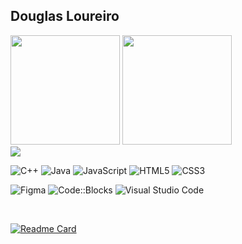  ## Douglas Loureiro

<img src="https://github-readme-stats.vercel.app/api?username=DenricoL&theme=chartreuse-dark&icons=true&border_color=32CD32&locale=pt-br" Height = "175px " /> <img src="https://github-readme-stats.vercel.app/api/top-langs/?username=DenricoL&layout=compact&theme=chartreuse-dark&icons=true&border_color=32CD32&locale=pt-br" Height = "175px" />
<br>
![](https://komarev.com/ghpvc/?username=DenricoL&color=006400)

![C++](https://img.shields.io/badge/c++-%2300599C.svg?style=for-the-badge&logo=c%2B%2B&logoColor=white) 
![Java](https://img.shields.io/badge/java-%23ED8B00.svg?style=for-the-badge&logo=openjdk&logoColor=white)
![JavaScript](https://img.shields.io/badge/javascript-%23323330.svg?style=for-the-badge&logo=javascript&logoColor=%23F7DF1E)
![HTML5](https://img.shields.io/badge/html5-%23E34F26.svg?style=for-the-badge&logo=html5&logoColor=white)
![CSS3](https://img.shields.io/badge/css3-%231572B6.svg?style=for-the-badge&logo=css3&logoColor=white)

![Figma](https://img.shields.io/badge/Figma-F24E1E.svg?style=for-the-badge&logo=Figma&logoColor=white)
![Code::Blocks](https://img.shields.io/badge/Code::Blocks-41AD48.svg?style=for-the-badge&logo=Code::Blocks&logoColor=white)
![Visual Studio Code](https://img.shields.io/badge/Visual%20Studio%20Code-0078d7.svg?style=for-the-badge&logo=visual-studio-code&logoColor=white)

<br> 


[![Readme Card](https://github-readme-stats.vercel.app/api/pin/?username=DenricoL&repo=Flusite&border_color=FFFFFF&title_color=32CD32&bg_color=DEG,260000,292929,002b0b&text_color=ffffff&icon_color=FF0000)](https://github.com/DenricoL/Site_do_Flu) 







<!--
**DenricoL/denricol** is a ✨ _special_ ✨ repository because its `README.md` (this file) appears on your GitHub profile.

[<img src="https://upload.wikimedia.org/wikipedia/commons/2/2e/Gmail_2020.png" width="30px" />](mailto:delbing4768@gmail.com)
[<img src="https://cdn-icons-png.flaticon.com/512/174/174857.png" width="30px" />](https://www.linkedin.com/in/douglas-enrico/)


Here are some ideas to get you started:

- 🔭 I’m currently working on ...
- 🌱 I’m currently learning ...
- 👯 I’m looking to collaborate on ...
- 🤔 I’m looking for help with ...
- 💬 Ask me about ...
- 📫 How to reach me: ...
- 😄 Pronouns: ...
- ⚡ Fun fact: ...

## ⌨️ Linguagens
| C++ | CSS | JS | HTML |
|-----|----|----|------|
| <img src="https://upload.wikimedia.org/wikipedia/commons/3/32/C%2B%2B_logo.png" width="30px"/> | <img src="https://cdn.jsdelivr.net/gh/devicons/devicon@latest/icons/css3/css3-original.svg" width="30px"/> | <img src="https://cdn.jsdelivr.net/gh/devicons/devicon@latest/icons/javascript/javascript-original.svg" width="30px"/> | <p align = "center"> <img src="https://cdn.jsdelivr.net/gh/devicons/devicon@latest/icons/html5/html5-original.svg" width="30px"/> </p> |

<img src= "https://upload.wikimedia.org/wikipedia/commons/9/9c/BANDEIRA_FLU.png" width = 200px />


## 🤖 Ferramentas 
| CodeBlocks | VS Code |
|------------|---------|
| <p align="center"> <img src="https://img.icons8.com/color/512/code-blocks.png" width="30px"/> </p> | <p align="center"> <img src="https://upload.wikimedia.org/wikipedia/commons/thumb/9/9a/Visual_Studio_Code_1.35_icon.svg/2048px-Visual_Studio_Code_1.35_icon.svg.png" width="30px"/> </p> |


| C++ | CSS | JS | HTML | CodeBlocks | VS Code |
|-----|-----|----|------|------------|---------|
| <img src="https://upload.wikimedia.org/wikipedia/commons/3/32/C%2B%2B_logo.png" width="30px"/> | <img src="https://cdn.jsdelivr.net/gh/devicons/devicon@latest/icons/css3/css3-original.svg" width="30px"/> | <img src="https://cdn.jsdelivr.net/gh/devicons/devicon@latest/icons/javascript/javascript-original.svg" width="30px"/> | <p align = "center"> <img src="https://cdn.jsdelivr.net/gh/devicons/devicon@latest/icons/html5/html5-original.svg" width="30px"/> </p> | <p align="center"> <img src="https://img.icons8.com/color/512/code-blocks.png" width="40px"/> </p> | <p align="center"> <img src="https://upload.wikimedia.org/wikipedia/commons/thumb/9/9a/Visual_Studio_Code_1.35_icon.svg/2048px-Visual_Studio_Code_1.35_icon.svg.png" width="30px"/> </p> |

-->
